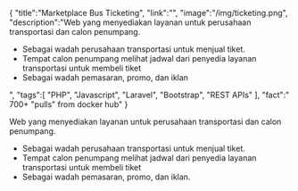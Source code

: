 {
    "title":"Marketplace Bus Ticketing",
    "link":"",
    "image":"/img/ticketing.png",
    "description":"Web yang menyediakan layanan untuk perusahaan transportasi dan calon penumpang.<ul> <li>Sebagai wadah perusahaan transportasi untuk menjual tiket.</li><li>Tempat calon penumpang melihat jadwal dari penyedia layanan transportasi untuk membeli tiket</li><li>Sebagai wadah pemasaran, promo, dan iklan</li></ul>",
    "tags":[
          "PHP",
          "Javascript",
          "Laravel",
          "Bootstrap",
          "REST APIs"
        ],
    "fact":" 700+ \"pulls\" from docker hub"
}


Web yang menyediakan layanan untuk perusahaan transportasi dan calon penumpang.<ul> <li>Sebagai wadah perusahaan transportasi untuk menjual tiket.</li><li>Tempat calon penumpang melihat jadwal dari penyedia layanan transportasi untuk membeli tiket</li><li>Sebagai wadah pemasaran, promo, dan iklan.</li></ul>
